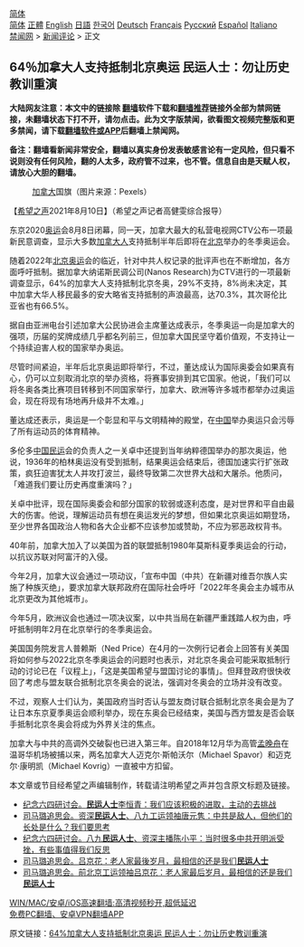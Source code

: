  <!-- 面包屑导航 --> <div class="breadcrumb"><!-- GTranslate: https://gtranslate.io/ -->  <div class="switcher notranslate">  <div class="selected">  <a href="#" onclick="return false;"> 简体</a>  </div>  <div class="option">  <a href="https://www.bannedbook.org" onclick="doGTranslate('zh-CN|zh-CN');jQuery('div.switcher div.selected a').html(jQuery(this).html());return false;" title="简体中文" class="nturl selected"> 简体</a>  <a href="https://www.bannedbook.org/zh-tw/" onclick="doGTranslate('zh-CN|zh-TW');jQuery('div.switcher div.selected a').html(jQuery(this).html());return false;" title="繁體中文" class="nturl"> 正體</a>  <a href="https://www.bannedbook.org/en/" onclick="doGTranslate('zh-CN|en');jQuery('div.switcher div.selected a').html(jQuery(this).html());return false;" title="English" class="nturl"> English</a>  <a href="https://www.bannedbook.org/ja/" onclick="doGTranslate('zh-CN|ja');jQuery('div.switcher div.selected a').html(jQuery(this).html());return false;" title="日本語" class="nturl"> 日語</a>  <a href="https://www.bannedbook.org/ko/" onclick="doGTranslate('zh-CN|ko');jQuery('div.switcher div.selected a').html(jQuery(this).html());return false;" title="한국어" class="nturl"> 한국어</a>  <a href="https://www.bannedbook.org/de/" onclick="doGTranslate('zh-CN|de');jQuery('div.switcher div.selected a').html(jQuery(this).html());return false;" title="Deutsch" class="nturl"> Deutsch</a>  <a href="https://www.bannedbook.org/fr/" onclick="doGTranslate('zh-CN|fr');jQuery('div.switcher div.selected a').html(jQuery(this).html());return false;" title="Français" class="nturl"> Français</a>  <a href="https://www.bannedbook.org/ru/" onclick="doGTranslate('zh-CN|ru');jQuery('div.switcher div.selected a').html(jQuery(this).html());return false;" title="Русский" class="nturl"> Русский</a>  <a href="https://www.bannedbook.org/es/" onclick="doGTranslate('zh-CN|es');jQuery('div.switcher div.selected a').html(jQuery(this).html());return false;" title="Español" class="nturl"> Español</a>  <a href="https://www.bannedbook.org/it/" onclick="doGTranslate('zh-CN|it');jQuery('div.switcher div.selected a').html(jQuery(this).html());return false;" title="Italiano" class="nturl"> Italiano</a>  </div>  </div>      <div class='breadcrumb-sub'><!-- Breadcrumb NavXT 6.3.0 --> <a href="https://www.bannedbook.org/" class="home">禁闻网</a> &gt; <a href="https://www.bannedbook.org/bnews/comments/" class="category">新闻评论</a> &gt; 正文</div></div><h2>64％加拿大人支持抵制北京奥运 民运人士：勿让历史教训重演</h2> <p class="notice"><b>大陆网友注意：本文中的链接除 <a href="https://github.com/bannedbook/fanqiang" >翻墙</a>软件下载和<a href="https://github.com/killgcd/justmysocks/blob/master/README.md">翻墙推荐</a>链接外全部为禁网链接，未翻墙状态下打不开，请勿点击。此为文字版禁闻，欲看图文视频完整版和更多禁闻，请下载<a href="https://github.com/bannedbook/fanqiang">翻墙软件或APP</a>后翻墙上禁闻网。</p><p>备注：翻墙看新闻非常安全，翻墙以真实身份发表敏感言论有一定风险，但只看不说则没有任何风险，翻的人太多，政府管不过来，也不管。信息自由是天赋人权，请放心大胆的翻墙。</b></p>  <div class="entry"> <figure><figcaption><a href="https://www.bannedbook.org/bnews/tag/%e5%8a%a0%e6%8b%bf%e5%a4%a7/" class="st_tag internal_tag" rel="tag" title="标签 加拿大 下的日志">加拿大</a>国旗（图片来源：Pexels）</figcaption></figure> <p>【<span class='wp_keywordlink_affiliate'><a href="https://www.soundofhope.org" title="希望之声" target="_blank">希望之声</a></span>2021年8月10日】（希望之声记者高健雯综合报导）</p> <p>东京2020<a href="https://www.bannedbook.org/bnews/tag/%e5%a5%a5%e8%bf%90/" class="st_tag internal_tag" rel="tag" title="标签 奥运 下的日志">奥运</a>会8月8日闭幕，同一天，加拿大最大的私营电视网CTV公布一项最新民意调查，显示大多数<a href="https://www.bannedbook.org/bnews/tag/%E5%8A%A0%E6%8B%BF%E5%A4%A7%E4%BA%BA/" class="st_tag internal_tag" rel="tag" title="标签 加拿大人 下的日志">加拿大人</a>支持抵制半年后即将在<a href="https://www.bannedbook.org/bnews/tag/%e5%8c%97%e4%ba%ac/" class="st_tag internal_tag" rel="tag" title="标签 北京 下的日志">北京</a>举办的冬季奥运会。</p> <p>随着2022年<a href="https://www.bannedbook.org/bnews/tag/%E5%8C%97%E4%BA%AC%E5%A5%A5%E8%BF%90/" class="st_tag internal_tag" rel="tag" title="标签 北京奥运 下的日志">北京奥运</a>会的临近，针对中共人权记录的批评声也在不断增加，各方面呼吁抵制。据加拿大纳诺斯民调公司(Nanos Research)为CTV进行的一项最新调查显示，64%的加拿大人支持抵制北京冬奥，29%不支持，8%尚未决定，其中加拿大华人移民最多的安大略省支持抵制的声浪最高，达70.3%，其次哥伦比亚省也有66.5%。</p> <p>据自由亚洲电台引述加拿大公民协进会主席董达成表示，冬季奥运一向是加拿大的强项，历届的奖牌成绩几乎都名列前三，但加拿大国民坚守着价值观，不支持让一个持续迫害人权的国家举办奥运。</p>  <p>尽管时间紧迫，半年后北京奥运即将举行，不过，董达成认为国际奥委会如果真有心，仍可以立刻取消北京的举办资格，将赛事安排到其它国家。他说，「我们可以将冬奥各类比赛项目转移到不同国家举行，加拿大、欧洲等许多城市都举办过奥运会，现在将现有场地再升级并不太难。」</p> <p>董达成还表示，奥运是一个彰显和平与文明精神的殿堂，在<span class='wp_keywordlink_affiliate'><a href="https://www.bannedbook.org/" title="中国" target="_blank">中国</a></span>举办奥运只会污辱了所有运动员的体育精神。</p> <p>多伦多<span class='wp_keywordlink'><a href="https://www.bannedbook.org/forum53/" title="中国民运论坛" target="_blank">中国民运</a></span>会的负责人之一关卓中还提到当年纳粹德国举办的那次奥运，他说，1936年的柏林奥运没有受到抵制，结果奥运会结束后，德国加速实行扩张政策，疯狂迫害犹太人并攻打波兰，最终导致第二次世界大战和大屠杀。他质问，「难道我们要让历史再度重演吗？」</p> <p>关卓中批评，现在国际奥委会和部分国家的软弱或逐利态度，是对世界和平自由最大的伤害。他说，理解运动员有想在奥运发光的梦想，但如果北京奥运如期登场，至少世界各国政治人物和各大企业都不应该参加或赞助，不应为邪恶政权背书。</p>  <p>40年前，加拿大加入了以美国为首的联盟抵制1980年莫斯科夏季奥运会的行动，以抗议苏联对阿富汗的入侵。</p> <p>今年2月，加拿大议会通过一项动议，「宣布中国（中共）在新疆对维吾尔族人实施了种族灭绝」，要求加拿大联邦政府在国际社会呼吁「2022年冬奥会主办城市从北京更改为其他城市」。</p> <p>今年5月，欧洲议会也通过一项决议案，以中共当局在新疆严重践踏人权为由，呼吁抵制明年2月在北京举行的冬季奥运会。</p> <p>美国国务院发言人普赖斯（Ned Price）在4月的一次例行记者会上回答有关美国将如何参与2022北京冬季奥运会的问题时也表示，对北京冬奥会可能采取抵制行动的讨论已在「议程上」，「这是美国希望与盟国讨论的事情」。但拜登政府很快收回了考虑与盟友联合抵制北京冬奥会的说法，强调对冬奥会的立场并没有改变。</p>  <p>不过，观察人士们认为，美国政府当时否认与盟友商讨联合抵制北京冬奥会是为了让日本东京夏季奥运会顺利举办，现在东奥会已经结束，美国与西方盟友是否会联手抵制北京冬奥会将成为外界关注的焦点。</p> <p>加拿大与中共的高调外交破裂也已进入第三年。自2018年12月华为高管<a href="https://www.bannedbook.org/bnews/tag/%e5%ad%9f%e6%99%9a%e8%88%9f/" class="st_tag internal_tag" rel="tag" title="标签 孟晚舟 下的日志">孟晚舟</a>在温哥华机场被捕以来，两名加拿大人迈克尔·斯帕沃尔（Michael Spavor）和迈克尔·康明凯（Michael Kovrig）一直被中方扣留。</p> <p>本文章或节目经希望之声编辑制作，转载请注明希望之声并包含原文标题及链接。 </p> <ul class='op-related-articles' title='相关阅读'> <li><a href='https://www.bannedbook.org/bnews/bannedvideo/20210810/1603328.html' target='_blank'>纪念六四研讨会。<b>民运人士</b>李恒青：我们应该积极的进取，主动的去挑战</a></li> <li><a href='https://www.bannedbook.org/bnews/bannedvideo/20210729/1596000.html' target='_blank'>司马璐追思会。资深<b>民运人士</b>、八九工运领袖唐元隽：中共是敌人，但他们的长处是什么？我们要思考</a></li> <li><a href='https://www.bannedbook.org/bnews/bannedvideo/20210724/1592996.html' target='_blank'>纪念六四研讨会。八九<b>民运人士</b>、资深主播陈小平：当时很多中共开明派受挫，有些事值得我们反思</a></li> <li><a href='https://www.bannedbook.org/bnews/taiwannews/20210723/1592405.html' target='_blank'>司马璐追思会。吕京花：老人家最後岁月，最相信的还是我们<b>民运人士</b></a></li> <li><a href='https://www.bannedbook.org/bnews/bannedvideo/20210723/1592401.html' target='_blank'>司马璐追思会。前北京工运领袖吕京花：老人家最后岁月，最相信的还是我们<b>民运人士</b></a></li> </ul> <p class="texttj"> <a href="https://github.com/bannedbook/fanqiang/wiki/V2ray%E6%9C%BA%E5%9C%BA" target="_blank">WIN/MAC/安卓/iOS高速翻墙:高清视频秒开,超低延迟</a><br/> <a href="https://github.com/bannedbook/fanqiang/wiki/%E7%A6%81%E9%97%BB%E7%BD%91%E5%AE%89%E5%8D%93%E7%BF%BB%E5%A2%99%E6%96%B0%E9%97%BBAPP" target="_blank">免费PC翻墙、安卓VPN翻墙APP</a></p> <p>原文链接：<a class="src_link"  href="https://www.soundofhope.org/post/534008" target="_blank">64%加拿大人支持抵制北京奥运 民运人士：勿让历史教训重演</a></p><a name='sharetosocial'></a>  <div style="margin-bottom:5px;padding-bottom:5px;clear:both"> <div id="archive-pix-1" class="banner-ads"> <!-- AuctionX Display platform tag START --> <div id="26318x728x90x621x_ADSLOT2" clicktrack="%%CLICK_URL_ESC%%"></div> <!-- AuctionX Display platform tag END --> </div> <div id="archive-pix-2" class="banner-ads"> <!-- AuctionX Display platform tag START --> <div id="26315x300x250x621x_ADSLOT2" clicktrack="%%CLICK_URL_ESC%%"></div> <!-- AuctionX Display platform tag END --> </div> </div>  <div id="archive-pix-1" class="banner-ads"> <!-- AuctionX Display platform tag START --> <div id="26318x728x90x621x_ADSLOT3" clicktrack="%%CLICK_URL_ESC%%"></div> <!-- AuctionX Display platform tag END --> </div> </div><!--END ENTRY--> 